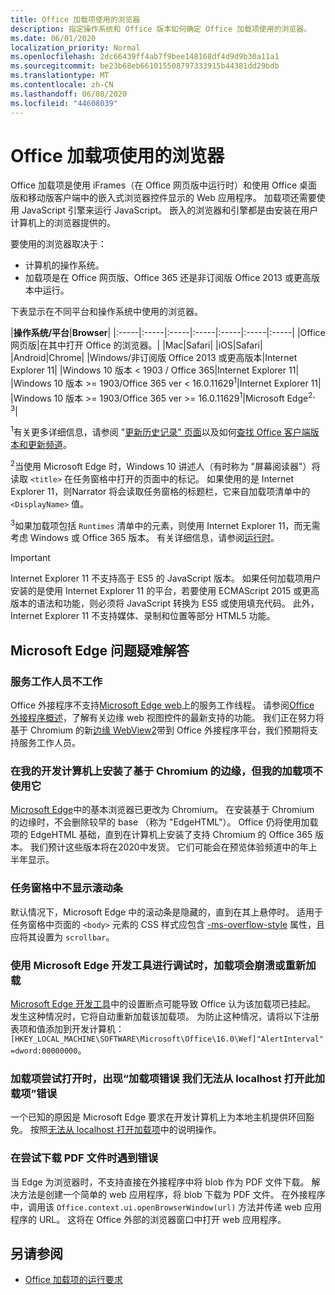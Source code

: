 ```yaml
---
title: Office 加载项使用的浏览器
description: 指定操作系统和 Office 版本如何确定 Office 加载项使用的浏览器。
ms.date: 06/01/2020
localization_priority: Normal
ms.openlocfilehash: 2dc66439ff4ab7f9bee148168df4d9d9b30a11a1
ms.sourcegitcommit: be23b68eb661015508797333915b44381dd29bdb
ms.translationtype: MT
ms.contentlocale: zh-CN
ms.lasthandoff: 06/08/2020
ms.locfileid: "44608039"
---
```

# <a name="browsers-used-by-office-add-ins"></a>Office 加载项使用的浏览器

Office 加载项是使用 iFrames（在 Office 网页版中运行时）和使用 Office 桌面版和移动版客户端中的嵌入式浏览器控件显示的 Web 应用程序。 加载项还需要使用 JavaScript 引擎来运行 JavaScript。 嵌入的浏览器和引擎都是由安装在用户计算机上的浏览器提供的。

要使用的浏览器取决于：

- 计算机的操作系统。
- 加载项是在 Office 网页版、Office 365 还是非订阅版 Office 2013 或更高版本中运行。

下表显示在不同平台和操作系统中使用的浏览器。

|**操作系统/平台**|**Browser**|
|:-----|:-----|:-----|:-----|:-----|:-----|:-----|
|Office 网页版|在其中打开 Office 的浏览器。|
|Mac|Safari|
|iOS|Safari|
|Android|Chrome|
|Windows/非订阅版 Office 2013 或更高版本|Internet Explorer 11|
|Windows 10 版本 < 1903 / Office 365|Internet Explorer 11|
|Windows 10 版本 >= 1903/Office 365 ver < 16.0.11629<sup>1</sup>|Internet Explorer 11|
|Windows 10 版本 >= 1903/Office 365 ver >= 16.0.11629<sup>1</sup>|Microsoft Edge<sup>2、3</sup>|

<sup>1</sup>有关更多详细信息，请参阅 "[更新历史记录" 页面](/officeupdates/update-history-office365-proplus-by-date)以及如何[查找 Office 客户端版本和更新频道](https://support.office.com/article/What-version-of-Office-am-I-using-932788b8-a3ce-44bf-bb09-e334518b8b19)。

<sup>2</sup>当使用 Microsoft Edge 时，Windows 10 讲述人（有时称为 "屏幕阅读器"）将读取 `<title>` 在任务窗格中打开的页面中的标记。 如果使用的是 Internet Explorer 11，则Narrator 将会读取任务窗格的标题栏，它来自加载项清单中的 `<DisplayName>` 值。

<sup>3</sup>如果加载项包括 `Runtimes` 清单中的元素，则使用 Internet Explorer 11，而无需考虑 Windows 或 Office 365 版本。 有关详细信息，请参阅[运行时](../reference/manifest/runtimes.md)。

> [!IMPORTANT]
> Internet Explorer 11 不支持高于 ES5 的 JavaScript 版本。 如果任何加载项用户安装的是使用 Internet Explorer 11 的平台，若要使用 ECMAScript 2015 或更高版本的语法和功能，则必须将 JavaScript 转换为 ES5 或使用填充代码。 此外，Internet Explorer 11 不支持媒体、录制和位置等部分 HTML5 功能。

## <a name="troubleshooting-microsoft-edge-issues"></a>Microsoft Edge 问题疑难解答

### <a name="service-workers-are-not-working"></a>服务工作人员不工作

Office 外接程序不支持[Microsoft Edge web](/microsoft-edge/hosting/webview)上的服务工作线程。 请参阅[Office 外接程序概述](../overview/office-add-ins.md)，了解有关边缘 web 视图控件的最新支持的功能。 我们正在努力将基于 Chromium 的新[边缘 WebView2](/microsoft-edge/hosting/webview2)带到 Office 外接程序平台，我们预期将支持服务工作人员。

### <a name="chromium-based-edge-is-installed-on-my-development-computer-but-my-add-in-does-not-use-it"></a>在我的开发计算机上安装了基于 Chromium 的边缘，但我的加载项不使用它

[Microsoft Edge](https://support.microsoft.com/help/4501095/download-the-new-microsoft-edge-based-on-chromium)中的基本浏览器已更改为 Chromium。 在安装基于 Chromium 的边缘时，不会删除较早的 base （称为 "EdgeHTML"）。 Office 仍将使用加载项的 EdgeHTML 基础，直到在计算机上安装了支持 Chromium 的 Office 365 版本。 我们预计这些版本将在2020中发货。 它们可能会在预览体验频道中的年上半年显示。

### <a name="scroll-bar-does-not-appear-in-task-pane"></a>任务窗格中不显示滚动条

默认情况下，Microsoft Edge 中的滚动条是隐藏的，直到在其上悬停时。 适用于任务窗格中页面的 `<body>` 元素的 CSS 样式应包含 [-ms-overflow-style](https://developer.mozilla.org/docs/Web/CSS/-ms-overflow-style) 属性，且应将其设置为 `scrollbar`。 

### <a name="when-debugging-with-the-microsoft-edge-devtools-the-add-in-crashes-or-reloads"></a>使用 Microsoft Edge 开发工具进行调试时，加载项会崩溃或重新加载

[Microsoft Edge 开发工具](https://www.microsoft.com/p/microsoft-edge-devtools-preview/9mzbfrmz0mnj?rtc=1&activetab=pivot%3Aoverviewtab)中的设置断点可能导致 Office 认为该加载项已挂起。 发生这种情况时，它将自动重新加载该加载项。 为防止这种情况，请将以下注册表项和值添加到开发计算机：`[HKEY_LOCAL_MACHINE\SOFTWARE\Microsoft\Office\16.0\Wef]"AlertInterval"=dword:00000000`。

### <a name="when-the-add-in-tries-to-open-get-add-in-error-we-cant-open-this-add-in-from-the-localhost-error"></a>加载项尝试打开时，出现“加载项错误 我们无法从 localhost 打开此加载项”错误

一个已知的原因是 Microsoft Edge 要求在开发计算机上为本地主机提供环回豁免。 按照[无法从 localhost 打开加载项](/office/troubleshoot/error-messages/cannot-open-add-in-from-localhost)中的说明操作。

### <a name="get-errors-trying-to-download-a-pdf-file"></a>在尝试下载 PDF 文件时遇到错误

当 Edge 为浏览器时，不支持直接在外接程序中将 blob 作为 PDF 文件下载。 解决方法是创建一个简单的 web 应用程序，将 blob 下载为 PDF 文件。 在外接程序中，调用该 `Office.context.ui.openBrowserWindow(url)` 方法并传递 web 应用程序的 URL。 这将在 Office 外部的浏览器窗口中打开 web 应用程序。

## <a name="see-also"></a>另请参阅

- [Office 加载项的运行要求](requirements-for-running-office-add-ins.md)
